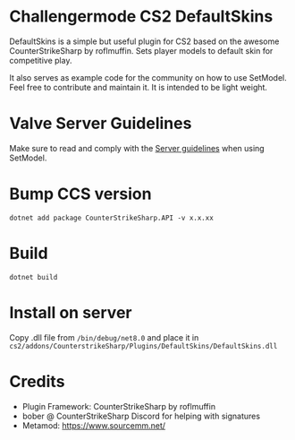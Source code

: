 # Challengermode CS2 DefaultSkins

DefaultSkins is a simple but useful plugin for CS2 based on the awesome CounterStrikeSharp by roflmuffin. Sets player models to default skin for competitive play.

It also serves as example code for the community on how to use SetModel. Feel free to contribute and maintain it. It is intended to be light weight.

# Valve Server Guidelines
Make sure to read and comply with the [Server guidelines](https://blog.counter-strike.net/index.php/server_guidelines/) when using SetModel.

# Bump CCS version
```dotnet add package CounterStrikeSharp.API -v x.x.xx```

# Build
```dotnet build```

# Install on server
Copy .dll file from ```/bin/debug/net8.0``` and place it in ```cs2/addons/CounterstrikeSharp/Plugins/DefaultSkins/DefaultSkins.dll```

# Credits
* Plugin Framework: CounterStrikeSharp by roflmuffin
* bober @ CounterStrikeSharp Discord for helping with signatures
* Metamod: https://www.sourcemm.net/


